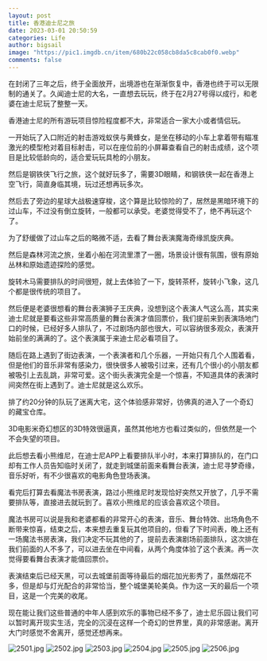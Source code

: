 ```yaml
---
layout: post
title: 香港迪士尼之旅
date: 2023-03-01 20:50:59
categories: Life
author: bigsail
image: "https://pic1.imgdb.cn/item/680b22c058cb8da5c8cab0f0.webp"
comments: false
---
```

在封闭了三年之后，终于全面放开，出境游也在渐渐恢复中，香港也终于可以无限制的通关了。久闻迪士尼的大名，一直想去玩玩，终于在2月27号得以成行，和老婆在迪士尼玩了整整一天。

香港迪士尼的所有游玩项目惊险程度都不大，非常适合一家大小或者情侣玩。

一开始玩了入口附近的射击游戏蚁侠与黄蜂女，是坐在移动的小车上拿着带有瞄准激光的模型枪对着目标射击，可以在座位前的小屏幕查看自己的射击成绩，这个项目是比较低龄向的，适合爱玩玩具枪的小朋友。

然后是钢铁侠飞行之旅，这个就好玩多了，需要3D眼睛，和钢铁侠一起在香港上空飞行，简直身临其境，玩过还想再玩多次。

然后去了旁边的星球大战极速穿梭，这个算是比较惊险的了，居然是黑暗环境下的过山车，不过没有倒立旋转，一般都可以承受。老婆觉得受不了，绝不再玩这个了。

为了舒缓做了过山车之后的略微不适，去看了舞台表演魔海奇缘凯旋庆典。

然后是森林河流之旅，坐着小船在河流里漂了一圈，场景设计很有氛围，很有原始丛林和原始遗迹探险的感觉。

旋转木马需要排队的时间很短，就上去体验了一下，旋转茶杯，旋转小飞象，这几个都是很传统的项目了。

然后便是老婆很想看的舞台表演狮子王庆典，没想到这个表演人气这么高，其实来迪士尼就是要看这些非常高质量的舞台表演才值回票价，我们提前来到表演场地门口的时候，已经好多人排队了，不过剧场内部也很大，可以容纳很多观众，表演开始前坐的满满的了。这个表演属于来迪士尼必看项目了。

随后在路上遇到了街边表演，一个表演者和几个乐器，一开始只有几个人围着看，但是他们的音乐非常有感染力，很快很多人被吸引过来，还有几个很小的小朋友都被吸引上去乱跳，非常可爱。这个街头表演完全是一个惊喜，不知道具体的表演时间突然在街上遇到了。迪士尼就是这么欢乐。

排了约20分钟的队玩了迷离大宅，这个体验感非常好，彷佛真的进入了一个奇幻的藏宝仓库。

3D电影米奇幻想区的3D特效很逼真，虽然其他地方也看过类似的，但依然是一个不会失望的项目。

此后想去看小熊维尼，在迪士尼APP上看要排队半小时，本来打算排队的，在门口却有工作人员告知临时关闭了，就走到城堡前面来看舞台表演，迪士尼寻梦奇缘，音乐好听，有不少很喜欢的电影角色登场表演。

看完后打算去看魔法书房表演，路过小熊维尼时发现恰好突然又开放了，几乎不需要排队等，直接进去就玩到了。喜欢小熊维尼的应该会喜欢这个项目。

魔法书房可以说是我和老婆都看的非常开心的表演，音乐、舞台特效、出场角色不断带来惊喜，结束之后，本来想去重复玩其他项目的，但看了下时间表，晚上还有一场魔法书房表演，我们决定不玩其他的了，提前去表演剧场前面排队，这次排在我们前面的人不多了，可以进去坐在中间看，从两个角度体验了这个表演。再一次觉得要看舞台表演才能值回票价。

表演结束后已经天黑，可以去城堡前面等待最后的烟花加光影秀了，虽然烟花不多，但是却与灯光配合的非常恰当，整个城堡美轮美奂。作为这一天的最后一个项目，这是一个完美的收尾。

现在能让我们这些普通的中年人感到欢乐的事物已经不多了，迪士尼乐园让我们可以暂时离开现实生活，完全的沉浸在这样一个奇幻的世界里，真的非常感谢。离开大门时感觉不舍离开，感觉还想再来。

<!--![](https://ucarecdn.com/40c38f21-de7e-43eb-ae22-6060f64db594/2501.webp)
![](https://ucarecdn.com/c0402ca8-3dd2-4307-877f-fb4e1c30e33a/2502.webp)
![](https://ucarecdn.com/66c5122b-a082-4aaa-8461-0fad9b5d2c90/2503.webp)
![](https://ucarecdn.com/107261a0-15d4-4820-8760-0aaf3b550d45/2504.webp)
![](https://ucarecdn.com/dce28ba6-fbb3-4fd2-a087-8188094265d2/2505.webp)
![](https://ucarecdn.com/e4d1afe6-ef3c-431c-b1ee-e6b82f2e6ac1/2506.webp)-->
![2501.jpg](https://img.ksmoe.eu.org/v2/nEkdymg.jpeg)
![2502.jpg](https://img.ksmoe.eu.org/v2/LVgVkLT.jpeg)
![2503.jpg](https://img.ksmoe.eu.org/v2/zFEFy1J.jpeg)
![2504.jpg](https://img.ksmoe.eu.org/v2/kHSnMz7.jpeg)
![2505.jpg](https://img.ksmoe.eu.org/v2/Giw0S4w.jpeg)
![2506.jpg](https://img.ksmoe.eu.org/v2/BhvEprz.jpeg)

<!--
最后也感谢香港政府，为了促进旅游为游客发放100港币消费券，我和老婆两个人就可以领200，需要主动去旅游发展局的几个游客咨询处领取，咨询处那里的人非常友善，看你说什么语言，她们就立即切换成什么语言，很有耐心的指导我们如何使用消费券。这个券没有最低消费门槛，直接立减100港币，有几十个店可以使用。我们买了230多的一些生活常用品，只花了30多，简直和白捡一样。这次去香港，总体还是很开心的。在网上挑了很久的酒店，房间很干净，而且还是在香港难得的宽敞，没有失望。遇到的人都是非常不错的，玩的也很开心。-->